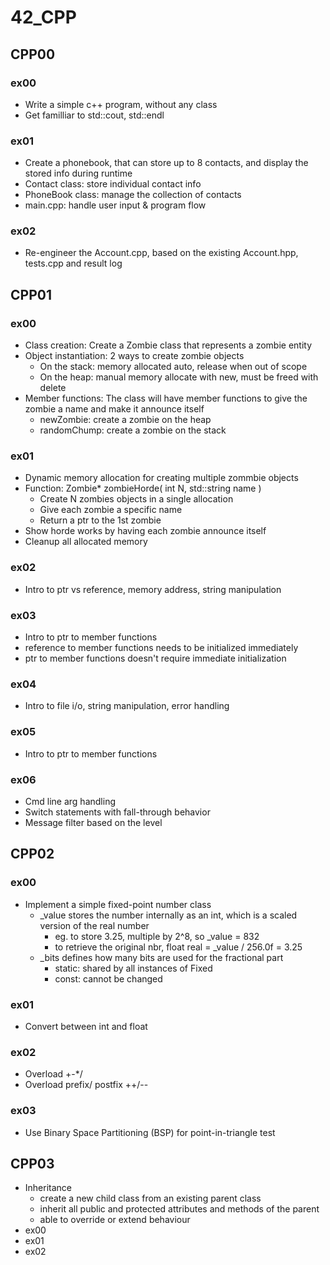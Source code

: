 # 42_CPP
## CPP00
### ex00
- Write a simple c++ program, without any class
- Get familliar to std::cout, std::endl

### ex01
- Create a phonebook, that can store up to 8 contacts, and display the stored info during runtime
- Contact class: store individual contact info
- PhoneBook class: manage the collection of contacts
- main.cpp: handle user input & program flow

### ex02
- Re-engineer the Account.cpp, based on the existing Account.hpp, tests.cpp and result log

## CPP01
### ex00
- Class creation: Create a Zombie class that represents a zombie entity
- Object instantiation: 2 ways to create zombie objects
    - On the stack: memory allocated auto, release when out of scope
    - On the heap: manual memory allocate with new, must be freed with delete
- Member functions: The class will have member functions to give the zombie a name and make it announce itself
    - newZombie: create a zombie on the heap
    - randomChump: create a zombie on the stack

### ex01
- Dynamic memory allocation for creating multiple zommbie objects
- Function: Zombie* zombieHorde( int N, std::string name )
    - Create N zombies objects in a single allocation
    - Give each zombie a specific name
    - Return a ptr to the 1st zombie
- Show horde works by having each zombie announce itself
- Cleanup all allocated memory

### ex02
- Intro to ptr vs reference, memory address, string manipulation

### ex03
- Intro to ptr to member functions
- reference to member functions needs to be initialized immediately
- ptr to member functions doesn't require immediate initialization

### ex04
- Intro to file i/o, string manipulation, error handling

### ex05
- Intro to ptr to member functions

### ex06
- Cmd line arg handling
- Switch statements with fall-through behavior
- Message filter based on the level

## CPP02
### ex00
- Implement a simple fixed-point number class
    - _value stores the number internally as an int, which is a scaled version of the real number
        - eg. to store 3.25, multiple by 2^8, so _value = 832
        - to retrieve the original nbr, float real = _value / 256.0f = 3.25
    - _bits defines how many bits are used for the fractional part
        - static: shared by all instances of Fixed
        - const: cannot be changed
### ex01
- Convert between int and float

### ex02
- Overload +-*/
- Overload prefix/ postfix ++/--

### ex03
- Use Binary Space Partitioning (BSP) for point-in-triangle test

## CPP03
- Inheritance
    - create a new child class from an existing parent class
    - inherit all public and protected attributes and methods of the parent
    - able to override or extend behaviour
- ex00
- ex01
- ex02